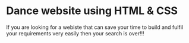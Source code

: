 # Dance website using HTML & CSS <br />
If you are looking for a webiste that can save your time to build and fulfil your requirements very easily then your search is over!!! 


